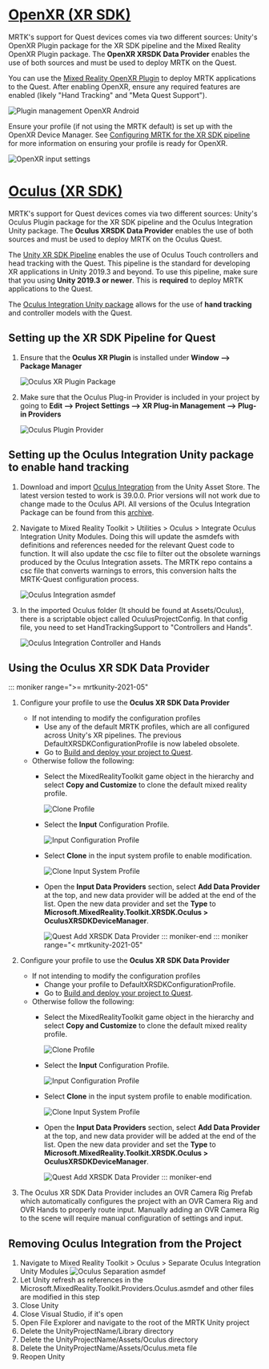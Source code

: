 # [OpenXR (XR SDK)](#tab/openxr)

MRTK's support for Quest devices comes via two different sources: Unity's OpenXR Plugin package for the XR SDK pipeline and the Mixed Reality OpenXR Plugin package. The **OpenXR XRSDK Data Provider** enables the use of both sources and must be used to deploy MRTK on the Quest.

You can use the [Mixed Reality OpenXR Plugin](../../configuration/getting-started-with-mrtk-and-xrsdk.md#openxr) to deploy MRTK applications to the Quest. After enabling OpenXR, ensure any required features are enabled (likely "Hand Tracking" and "Meta Quest Support").

![Plugin management OpenXR Android](../../features/images/xrsdk/PluginManagementOpenXRAndroid.png)

Ensure your profile (if not using the MRTK default) is set up with the OpenXR Device Manager. See [Configuring MRTK for the XR SDK pipeline](../../configuration/getting-started-with-mrtk-and-xrsdk.md#configuring-mrtk-for-the-xr-sdk-pipeline) for more information on ensuring your profile is ready for OpenXR.

![OpenXR input settings](../../features/images/xrsdk/InputSystemOpenXR.png)

# [Oculus (XR SDK)](#tab/xr)

MRTK's support for Quest devices comes via two different sources: Unity's Oculus Plugin package for the XR SDK pipeline and the Oculus Integration Unity package. The **Oculus XRSDK Data Provider** enables the use of both sources and must be used to deploy MRTK on the Oculus Quest.

The [Unity XR SDK Pipeline](https://docs.unity3d.com/Manual/XR.html) enables the use of Oculus Touch controllers and head tracking with the Quest.
This pipeline is the standard for developing XR applications in Unity 2019.3 and beyond. To use this pipeline, make sure that you using **Unity 2019.3 or newer**. This is **required** to deploy MRTK applications to the Quest.

The [Oculus Integration Unity package](https://assetstore.unity.com/packages/tools/integration/oculus-integration-82022) allows for the use of **hand tracking** and controller models with the Quest.

## Setting up the XR SDK Pipeline for Quest

1. Ensure that the **Oculus XR Plugin** is installed under **Window --> Package Manager**

    ![Oculus XR Plugin Package](../../images/cross-platform/oculus-quest/OculusXRPluginPackage.png)

1. Make sure that the Oculus Plug-in Provider is included in your project by going to **Edit --> Project Settings --> XR Plug-in Management --> Plug-in Providers**

    ![Oculus Plugin Provider](../../images/cross-platform/oculus-quest/OculusPluginProvider.png)

## Setting up the Oculus Integration Unity package to enable hand tracking

1. Download and import [Oculus Integration](https://assetstore.unity.com/packages/tools/integration/oculus-integration-82022) from the Unity Asset Store. The latest version tested to
work is 39.0.0. Prior versions will not work due to change made to the Oculus API. All versions of the Oculus Integration Package can be found from this [archive](https://developer.oculus.com/downloads/package/unity-integration-archive/).

1. Navigate to Mixed Reality Toolkit > Utilities > Oculus > Integrate Oculus Integration Unity Modules. Doing this will update the asmdefs with definitions and references needed for the
relevant Quest code to function. It will also update the csc file to filter out the obsolete warnings produced by the Oculus Integration assets. The MRTK repo contains a csc file that converts warnings to errors, this conversion halts the MRTK-Quest configuration process.

    ![Oculus Integration asmdef](../../images/cross-platform/oculus-quest/OculusIntegrationAsmdef.png)

1. In the imported Oculus folder (It should be found at Assets/Oculus), there is a scriptable object called OculusProjectConfig. In that config file, you need to set HandTrackingSupport
to "Controllers and Hands".

    ![Oculus Integration Controller and Hands](../../images/cross-platform/oculus-quest/OculusIntegrationControllerAndHands.png)

## Using the Oculus XR SDK Data Provider

::: moniker range=">= mrtkunity-2021-05"

1. Configure your profile to use the **Oculus XR SDK Data Provider**
    - If not intending to modify the configuration profiles
        - Use any of the default MRTK profiles, which are all configured across Unity's XR pipelines. The previous DefaultXRSDKConfigurationProfile is now labeled obsolete.
        - Go to [Build and deploy your project to Quest](../oculus-quest-mrtk.md#build-and-deploy-your-project-to-quest).
    - Otherwise follow the following:
        - Select the MixedRealityToolkit game object in the hierarchy and select **Copy and Customize** to clone the default mixed reality profile.

            ![Clone Profile](../../images/cross-platform/CloneProfile.png)

        - Select the **Input** Configuration Profile.

            ![Input Configuration Profile](../../images/cross-platform/InputConfigurationProfile.png)

        - Select **Clone** in the input system profile to enable modification.

            ![Clone Input System Profile](../../images/cross-platform/CloneInputSystemProfile.png)

        - Open the **Input Data Providers** section, select **Add Data Provider** at the top, and new data provider will be added at the end of the list.  Open the new data provider and set the **Type** to **Microsoft.MixedReality.Toolkit.XRSDK.Oculus > OculusXRSDKDeviceManager**.

            ![Quest Add XRSDK Data Provider](../../images/cross-platform/oculus-quest/OculusAddDataXRSDKProvider.png)
::: moniker-end
::: moniker range="< mrtkunity-2021-05"

1. Configure your profile to use the **Oculus XR SDK Data Provider**
    - If not intending to modify the configuration profiles
        - Change your profile to DefaultXRSDKConfigurationProfile.
        - Go to [Build and deploy your project to Quest](../oculus-quest-mrtk.md#build-and-deploy-your-project-to-quest).
    - Otherwise follow the following:
        - Select the MixedRealityToolkit game object in the hierarchy and select **Copy and Customize** to clone the default mixed reality profile.

            ![Clone Profile](../../images/cross-platform/CloneProfile.png)

        - Select the **Input** Configuration Profile.

            ![Input Configuration Profile](../../images/cross-platform/InputConfigurationProfile.png)

        - Select **Clone** in the input system profile to enable modification.

            ![Clone Input System Profile](../../images/cross-platform/CloneInputSystemProfile.png)

        - Open the **Input Data Providers** section, select **Add Data Provider** at the top, and new data provider will be added at the end of the list.  Open the new data provider and set the **Type** to **Microsoft.MixedReality.Toolkit.XRSDK.Oculus > OculusXRSDKDeviceManager**.

            ![Quest Add XRSDK Data Provider](../../images/cross-platform/oculus-quest/OculusAddDataXRSDKProvider.png)
::: moniker-end

1. The Oculus XR SDK Data Provider includes an OVR Camera Rig Prefab which automatically configures the project with an OVR Camera Rig and OVR Hands to properly route input. Manually adding an OVR Camera Rig to the scene will require manual configuration of settings and input.

## Removing Oculus Integration from the Project

1. Navigate to Mixed Reality Toolkit > Oculus > Separate Oculus Integration Unity Modules
    ![Oculus Separation asmdef](../../images/cross-platform/oculus-quest/OculusSeparationAsmdef.png)
1. Let Unity refresh as references in the Microsoft.MixedReality.Toolkit.Providers.Oculus.asmdef and other files are modified in this step
1. Close Unity
1. Close Visual Studio, if it's open
1. Open File Explorer and navigate to the root of the MRTK Unity project
1. Delete the UnityProjectName/Library directory
1. Delete the UnityProjectName/Assets/Oculus directory
1. Delete the UnityProjectName/Assets/Oculus.meta file
1. Reopen Unity
